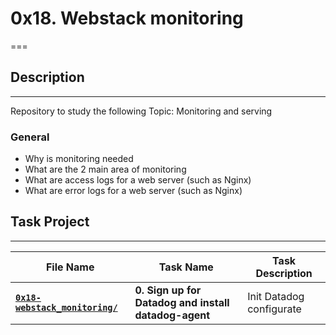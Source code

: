 # 0x18. Webstack monitoring

===

## Description

---
Repository to study the following Topic: Monitoring and serving

### General

- Why is monitoring needed
- What are the 2 main area of monitoring
- What are access logs for a web server (such as Nginx)
- What are error logs for a web server (such as Nginx)

## Task Project

---
File Name|Task Name|Task Description
---|---|---
[**`0x18-webstack_monitoring/`**](https://github.com/jossvega/holberton-system_engineering-devops/blob/master/0x18-webstack_monitoring/)|**0. Sign up for Datadog and install datadog-agent**|Init Datadog configurate
